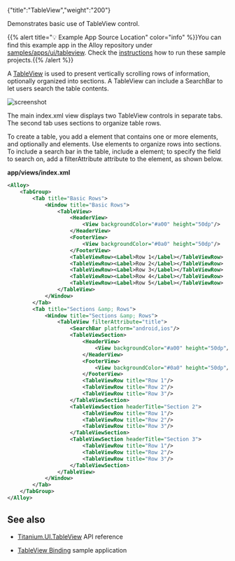 {"title":"TableView","weight":"200"}

Demonstrates basic use of TableView control.

{{% alert title="💡 Example App Source Location" color="info" %}}You can find this example app in the Alloy repository under [samples/apps/ui/tableview](https://github.com/appcelerator/alloy/tree/master/samples/apps/ui/tableview). Check the [instructions](/docs/appc/Alloy_Framework/Alloy_Guide/Alloy_Test_Apps/) how to run these sample projects.{{% /alert %}}

A [TableView](#!/api/Titanium.UI.TableView) is used to present vertically scrolling rows of information, optionally organized into sections. A TableView can include a SearchBar to let users search the table contents.

![screenshot](/Images/appc/download/attachments/41845779/screenshot.png)

The main index.xml view displays two TableView controls in separate tabs. The second tab uses sections to organize table rows.

To create a table, you add a <TableView/> element that contains one or more <TableViewRow> elements, and optionally <HeaderView/> and <FooterView/> elements. Use <TableViewSection/> elements to organize rows into sections. To include a search bar in the table, include a <SearchBar/> element; to specify the field to search on, add a filterAttribute attribute to the <TableView/> element, as shown below.

**app/views/index.xml**

```xml
<Alloy>
    <TabGroup>
        <Tab title="Basic Rows">
            <Window title="Basic Rows">
                <TableView>
                    <HeaderView>
                        <View backgroundColor="#a00" height="50dp"/>
                    </HeaderView>
                    <FooterView>
                        <View backgroundColor="#0a0" height="50dp"/>
                    </FooterView>
                    <TableViewRow><Label>Row 1</Label></TableViewRow>
                    <TableViewRow><Label>Row 2</Label></TableViewRow>
                    <TableViewRow><Label>Row 3</Label></TableViewRow>
                    <TableViewRow><Label>Row 4</Label></TableViewRow>
                    <TableViewRow><Label>Row 5</Label></TableViewRow>
                </TableView>
            </Window>
        </Tab>
        <Tab title="Sections &amp; Rows">
            <Window title="Sections &amp; Rows">
                <TableView filterAttribute="title">
                    <SearchBar platform="android,ios"/>
                    <TableViewSection>
                        <HeaderView>
                            <View backgroundColor="#a00" height="50dp"/>
                        </HeaderView>
                        <FooterView>
                            <View backgroundColor="#0a0" height="50dp"/>
                        </FooterView>
                        <TableViewRow title="Row 1"/>
                        <TableViewRow title="Row 2"/>
                        <TableViewRow title="Row 3"/>
                    </TableViewSection>
                    <TableViewSection headerTitle="Section 2">
                        <TableViewRow title="Row 1"/>
                        <TableViewRow title="Row 2"/>
                        <TableViewRow title="Row 3"/>
                    </TableViewSection>
                    <TableViewSection headerTitle="Section 3">
                        <TableViewRow title="Row 1"/>
                        <TableViewRow title="Row 2"/>
                        <TableViewRow title="Row 3"/>
                    </TableViewSection>
                </TableView>
            </Window>
        </Tab>
    </TabGroup>
</Alloy>
```

## See also

* [Titanium.UI.TableView](#!/api/Titanium.UI.TableView) API reference

* [TableView Binding](/docs/appc/Alloy_Framework/Alloy_Guide/Alloy_Test_Apps/Alloy_Test_Models/TableView_Binding/) sample application

